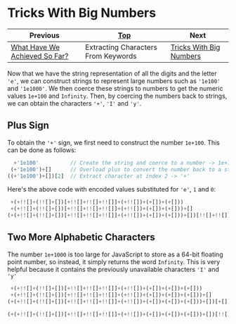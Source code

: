 # Tricks With Big Numbers

| Previous | [Top](/chriswhealy/hieroglyphy) | Next
|---|---|---
| [What Have We Achieved So Far?](/chriswhealy/hieroglyphy/checkpoint1/) | Extracting Characters From Keywords | [Tricks With Big Numbers](/chriswhealy/hieroglyphy/numbers/)

Now that we have the string representation of all the digits and the letter `'e'`, we can construct strings to represent large numbers such as `'1e100'` and `'1e1000'`.
We then coerce these strings to numbers to get the numeric values `1e+100` and `Infinity`.
Then, by coercing the numbers back to strings, we can obtain the characters `'+'`, `'I'` and `'y'`.

## Plus Sign

To obtain the `'+'` sign, we first need to construct the number `1e+100`.
This can be done as follows:

```javascript
  +'1e100'          // Create the string and coerce to a number -> 1e+100
 (+'1e100')+[]      // Overload plus to convert the number back to a string -> '1e+100'
((+'1e100')+[])[2]  // Extract character at index 2 -> '+'
```

Here's the above code with encoded values substituted for `'e'`, `1` and `0`:

```javascript
 +(+!![]+(!![]+[])[+!![]+!![]+!![]]+(+!![])+(+[])+(+[]))                 // Coerce string '1e100' to number 1e+100
 +(+!![]+(!![]+[])[+!![]+!![]+!![]]+(+!![])+(+[])+(+[]))+[]              // Coerce back to string '1e+100'
(+(+!![]+(!![]+[])[+!![]+!![]+!![]]+(+!![])+(+[])+(+[]))+[])[!![]+!![]]  // Extract character at index 2 -> '+'
```

## Two More Alphabetic Characters

The number `1e+1000` is too large for JavaScript to store as a 64-bit floating point number, so instead, it simply returns the word `Infinity`.
This is very helpful because it contains the previously unavailable characters `'I'` and `'y'`

```javascript
 +(+!![]+(!![]+[])[+!![]+!![]+!![]]+(+!![])+(+[])+(+[])+(+[]))           // Number Infinity
 +(+!![]+(!![]+[])[+!![]+!![]+!![]]+(+!![])+(+[])+(+[])+(+[]))+[]        // Coerce to string 'Infinity'
(+(+!![]+(!![]+[])[+!![]+!![]+!![]]+(+!![])+(+[])+(+[])+(+[]))+[])[+[]]  // Extract character at index 0 -> 'I'
                                                                         // Extract character at index 7 -> 'y'
(+(+!![]+(!![]+[])[+!![]+!![]+!![]]+(+!![])+(+[])+(+[])+(+[]))+[])[!![]+!![]+!![]+!![]+!![]+!![]+!![]]
```
